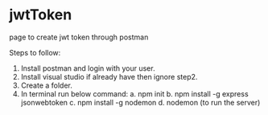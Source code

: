 # jwtToken
page to create jwt token through postman

Steps to follow:
1. Install postman and login with your user.
2. Install visual studio if already have then ignore step2.
3. Create a folder.
4. In terminal run below command:
  a. npm init
  b. npm install -g express jsonwebtoken
  c. npm install -g nodemon
  d. nodemon (to run the server)
